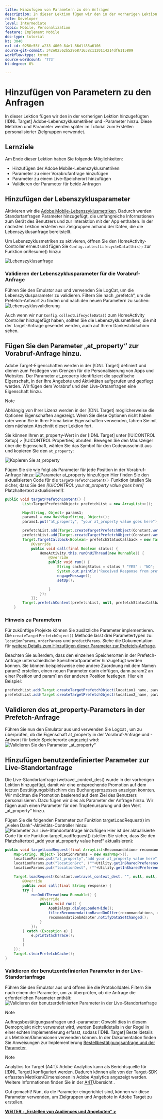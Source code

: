 ```yaml
---
title: Hinzufügen von Parametern zu den Anfragen
description: In dieser Lektion fügen wir den in der vorherigen Lektion hinzugefügten Target-Anforderungen Adobe-Lebenszyklusmetriken und benutzerdefinierte Parameter hinzu. Diese Metriken und Parameter werden später im Tutorial zum Erstellen personalisierter Zielgruppen verwendet.
role: Developer
level: Intermediate
topic: Mobile, Personalization
feature: Implement Mobile
doc-type: tutorial
kt: 3040
exl-id: 0250e55f-a233-4060-84e1-86d1f88a6106
source-git-commit: 342e02562b5296871638c1120114214df6115809
workflow-type: tm+mt
source-wordcount: '773'
ht-degree: 0%

---
```


# Hinzufügen von Parametern zu den Anfragen

In dieser Lektion fügen wir den in der vorherigen Lektion hinzugefügten [!DNL Target] Adobe-Lebenszyklusmetriken und -Parameter hinzu. Diese Metriken und Parameter werden später im Tutorial zum Erstellen personalisierter Zielgruppen verwendet.

## Lernziele

Am Ende dieser Lektion haben Sie folgende Möglichkeiten:

* Hinzufügen der Adobe Mobile-Lebenszyklusmetriken
* Parameter zu einer Vorabrufanfrage hinzufügen
* Parameter zu einem Live-Speicherort hinzufügen
* Validieren der Parameter für beide Anfragen

## Hinzufügen der Lebenszyklusparameter

Aktivieren wir die [Adobe Mobile-Lebenszyklusmetriken](https://experienceleague.adobe.com/docs/mobile-services/android/metrics.html?lang=de). Dadurch werden Standortanfragen Parameter hinzugefügt, die umfangreiche Informationen zum Gerät des Benutzers und zur Interaktion mit der App enthalten. In der nächsten Lektion erstellen wir Zielgruppen anhand der Daten, die die Lebenszyklusanfrage bereitstellt.

Um Lebenszyklusmetriken zu aktivieren, öffnen Sie den HomeActivity-Controller erneut und fügen Sie `Config.collectLifecycleData(this);` zur Funktion onResume() hinzu:

![Lebenszyklusanfrage](assets/lifecycle_code.jpg)

### Validieren der Lebenszyklusparameter für die Vorabruf-Anfrage

Führen Sie den Emulator aus und verwenden Sie LogCat, um die Lebenszyklusparameter zu validieren. Filtern Sie nach „prefetch“, um die Prefetch-Antwort zu finden und nach den neuen Parametern zu suchen:
![Lebenszyklusvalidierung](assets/lifecycle_validation.jpg)

Auch wenn wir nur `Config.collectLifecycleData()` zum HomeActivity Controller hinzugefügt haben, sollten Sie die Lebenszyklusmetriken, die mit der Target-Anfrage gesendet werden, auch auf Ihrem Dankesbildschirm sehen.

## Fügen Sie den Parameter „at_property“ zur Vorabruf-Anfrage hinzu.

Adobe Target-Eigenschaften werden in der [!DNL Target] definiert und dienen zum Festlegen von Grenzen für die Personalisierung von Apps und Websites. Der Parameter at_property identifiziert die spezifische Eigenschaft, in der Ihre Angebote und Aktivitäten aufgerufen und gepflegt werden. Wir fügen dem Vorabruf und den Live-Ortsanfragen eine Eigenschaft hinzu.

>[!NOTE]
>
>Abhängig von Ihrer Lizenz werden in der [!DNL Target] möglicherweise die Optionen Eigenschaften angezeigt. Wenn Sie diese Optionen nicht haben oder wenn Sie in Ihrer Firma keine Eigenschaften verwenden, fahren Sie mit dem nächsten Abschnitt dieser Lektion fort.

Sie können Ihren at_property-Wert in der [!DNL Target] unter [!UICONTROL Setup] > [!UICONTROL Properties] abrufen.  Bewegen Sie den Mauszeiger über die Eigenschaft, wählen Sie das Symbol für den Codeausschnitt aus und kopieren Sie den `at_property`:

![Kopieren Sie at_property](assets/at_property_interface.jpg)

Fügen Sie sie wie folgt als Parameter für jede Position in der Vorabruf-Anfrage hinzu:
![Parameter at_property hinzufügen](assets/params_at_property.jpg)
Hier finden Sie den aktualisierten Code für die `targetPrefetchContent()`-Funktion (stellen Sie sicher, dass Sie den _[!UICONTROL your at_property value goes here]_&#x200B;Platzhaltertext aktualisieren!):

```java
public void targetPrefetchContent() {
        List<TargetPrefetchObject> prefetchList = new ArrayList<>();

        Map<String, Object> params1;
        params1 = new HashMap<String, Object>();
        params1.put("at_property", "your at_property value goes here");

        prefetchList.add(Target.createTargetPrefetchObject(Constant.wetravel_engage_home, params1));
        prefetchList.add(Target.createTargetPrefetchObject(Constant.wetravel_engage_search, params1));
        Target.TargetCallback<Boolean> prefetchStatusCallback = new Target.TargetCallback<Boolean>() {
            @Override
            public void call(final Boolean status) {
                HomeActivity.this.runOnUiThread(new Runnable() {
                    @Override
                    public void run() {
                        String cachingStatus = status ? "YES" : "NO";
                        System.out.println("Received Response from prefetch : " + cachingStatus);
                        engageMessage();
                        setUp();

                    }
                });
            }};
        Target.prefetchContent(prefetchList, null, prefetchStatusCallback);
    }
```

### Hinweis zu Parametern

Für zukünftige Projekte können Sie zusätzliche Parameter implementieren. Die `createTargetPrefetchObject()` Methode lässt drei Parametertypen zu: `locationParams`, `orderParams` und `productParams`. Siehe die Dokumentation für [weitere Details zum Hinzufügen dieser Parameter zur Prefetch-Anfrage](https://experienceleague.adobe.com/docs/mobile-services/android/target-android/c-mob-target-prefetch-android.html?lang=de).

Beachten Sie außerdem, dass den einzelnen Speicherorten in der Prefetch-Anfrage unterschiedliche Speicherortparameter hinzugefügt werden können. Sie können beispielsweise eine andere Zuordnung mit dem Namen param2 erstellen, einen neuen Parameter darin einfügen, dann param2 an einer Position und param1 an der anderen Position festlegen. Hier ein Beispiel:

```java
prefetchList.add(Target.createTargetPrefetchObject(location1_name, params1);
prefetchList.add(Target.createTargetPrefetchObject(location2_name, params2);
```

## Validieren des at_property-Parameters in der Prefetch-Anfrage

Führen Sie nun den Emulator aus und verwenden Sie Logcat , um zu überprüfen, ob die Eigenschaft at_property in der Vorabruf-Anfrage und -Antwort für beide Speicherorte angezeigt wird:
![Validieren Sie den Parameter „at_property“](assets/parameters_at_property_validation.jpg)

## Hinzufügen benutzerdefinierter Parameter zur Live-Standortanfrage

Die Live-Standortanfrage (wetravel_context_dest) wurde in der vorherigen Lektion hinzugefügt, damit wir eine entsprechende Promotion auf dem letzten Bestätigungsbildschirm des Buchungsprozesses anzeigen konnten. Wir möchten die Promotion basierend auf dem Ziel des Benutzers personalisieren. Dazu fügen wir dies als Parameter der Anfrage hinzu. Wir fügen auch einen Parameter für den Tropfenursprung und den Wert „at_property“ hinzu.

Fügen Sie die folgenden Parameter zur Funktion targetLoadRequest() im „Vielen Dank“-Aktivitäts-Controller hinzu:
![Parameter zur Live-Standortanfrage hinzufügen](assets/parameters_live_location.jpg)
Hier ist der aktualisierte Code für die Funktion targetLoadRequest() (stellen Sie sicher, dass Sie den Platzhaltertext „add your at_property value here!“ aktualisieren):

```java
public void targetLoadRequest(final ArrayList<Recommandation> recommandations) {
    Map<String, Object> locationParams = new HashMap<>();
    locationParams.put("at_property","add your at_property value here");
    locationParams.put("locationSrc", (""+Utility.getInSharedPreference(ThankYouActivity.this,Constant.departure,"")));
    locationParams.put("locationDest", (""+Utility.getInSharedPreference(ThankYouActivity.this,Constant.destination,"")));

    Target.loadRequest(Constant.wetravel_context_dest, "", null, null, locationParams, new Target.TargetCallback<String>() {
        @Override
        public void call(final String response) {
        try {
            runOnUiThread(new Runnable() {
                @Override
                public void run() {
                    AppDialogs.dialogLoaderHide();
                    filterRecommendationBasedOnOffer(recommandations, response);
                    recommandationbAdapter.notifyDataSetChanged();
                }
            });
        } catch (Exception e) {
            e.printStackTrace();
        }
        }
    });
    Target.clearPrefetchCache();
}
```

### Validieren der benutzerdefinierten Parameter in der Live-Standortanfrage

Führen Sie den Emulator aus und öffnen Sie die Protokolldatei. Filtern Sie nach einem der Parameter, um zu überprüfen, ob die Anfrage die erforderlichen Parameter enthält:
![Validieren der benutzerdefinierten Parameter in der Live-Standortanfrage](assets/parameters_live_location_validation.jpg)

>[!NOTE]
>
>Auftragsbestätigungsanfragen und -parameter: Obwohl dies in diesem Demoprojekt nicht verwendet wird, werden Bestelldetails in der Regel in einer echten Implementierung erfasst, sodass [!DNL Target] Bestelldetails als Metriken/Dimensionen verwenden können. In der Dokumentation finden Sie Anweisungen zur Implementierung [ Bestellbestätigungsanfrage und der Parameter](https://experienceleague.adobe.com/docs/mobile-services/android/target-android/c-target-methods.html?lang=de).

>[!NOTE]
>
>Analytics for Target (A4T): Adobe Analytics kann als Berichtsquelle für [!DNL Target] konfiguriert werden. Dadurch können alle von der Target-SDK erfassten Metriken/Dimensionen in Adobe Analytics angezeigt werden. Weitere Informationen finden Sie in der [A4T](https://experienceleague.adobe.com/docs/target/using/integrate/a4t/a4t.html?lang=de)Übersicht .

Gut gemacht! Nun, da die Parameter eingerichtet sind, können wir diese Parameter verwenden, um Zielgruppen und Angebote in Adobe Target zu erstellen.

**[WEITER : „Erstellen von Audiences und Angeboten“ >](create-audiences-and-offers.md)**
